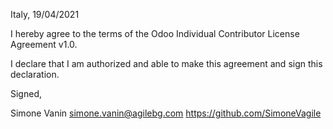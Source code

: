 Italy, 19/04/2021

I hereby agree to the terms of the Odoo Individual Contributor License
Agreement v1.0.

I declare that I am authorized and able to make this agreement and sign this
declaration.

Signed,

Simone Vanin simone.vanin@agilebg.com https://github.com/SimoneVagile

